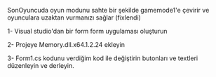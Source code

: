 SonOyuncuda oyun modunu sahte bir şekilde gamemode1'e çevirir ve oyunculara uzaktan vurmanızı sağlar (fixlendi)

1- Visual studio'dan bir form form uygulaması oluşturun

2- Projeye Memory.dll.x64.1.2.24 ekleyin

3- Form1.cs kodunu verdiğim kod ile değiştirin butonları ve textleri düzenleyin ve derleyin.
